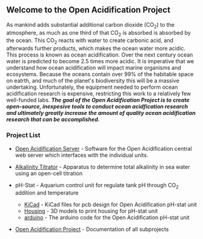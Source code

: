 ## Welcome to the Open Acidification Project

As mankind adds substantial additional carbon dioxide (CO<sub>2</sub>) to the atmosphere, as much as one third of that CO<sub>2</sub> is absorbed is absorbed by the ocean.  This CO<sub>2</sub> reacts with water to create carbonic acid, and afterwards further products, which makes the ocean water more acidic. This process is known as ocean acidification. 
Over the next century ocean water is predicted to become 2.5 times more acidic. It is imperative that we understand how ocean acidification will impact marine organisms and ecosystems. Because the oceans contain over 99% of the habitable space on eatrth, and much of the planet's biodiversity this will be a massive undertaking. Unfortunately, the equipment needed to perform ocean acidification research is expensive, restricting this work to a relatively few well-funded labs. ***The goal of the Open Acidification Project is to create open-source, inexpesive tools to conduct ocean acidfication research and ultimately greatly increase the amount of quality ocean acidification research that can be accomplished.***

### Project List

* [Open Acidification Server](https://github.com/Open-Acidification/Open_Acidification_Server) - Software for the Open Acidification central web server which interfaces with the individual units.
* [Alkalinity Titrator](https://github.com/Open-Acidification/alkalinity-titrator) - Apparatus to determine total alkalinity in sea water using an open-cell titration
* pH-Stat - Aquarium control unit for regulate tank pH through CO<sub>2</sub> addition and temperature
  * [KiCad](https://github.com/Open-Acidification/Open_Acidification_pH-stat_KiCad) - KiCad files for pcb design for Open Acidification pH-stat unit
  * [Housing](https://github.com/Open-Acidification/Open_Acidification_pH-stat_Housing) - 3D models to print housing for pH-stat unit
  * [arduino](https://github.com/Open-Acidification/Open_Acidification_pH-stat_arduino) - The arduino code for the Open Acidification pH-stat unit

* [Open Acidification Project](https://github.com/Open-Acidification/Open-Acidification.github.io) - Documentation of all subprojects


